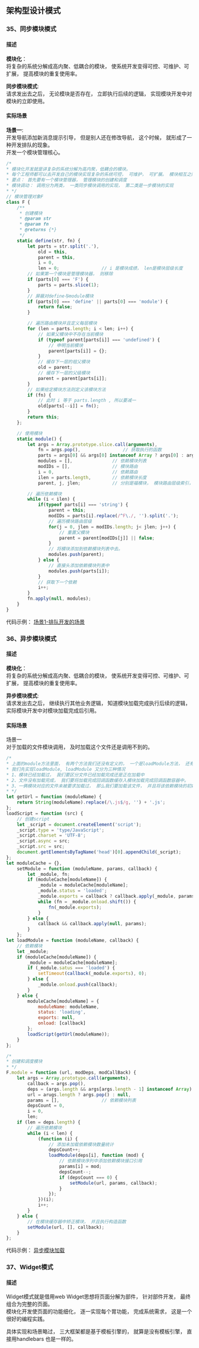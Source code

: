 ## <div id="class06">架构型设计模式</div>


### <div id="class06-35">35、同步模块模式</div>
#### 描述
**模块化**：                        
将复杂的系统分解成高内聚、低耦合的模块， 使系统开发变得可控、可维护、可扩展， 提高模块的重复使用率。

**同步模块模式**:                                 
请求发出去之后， 无论模块是否存在， 立即执行后续的逻辑， 实现模块开发中对模块的立即使用。

#### 实际场景
**场景一**:                            
开发导航添加新消息提示引导， 但是别人还在修改导航， 这个时候， 就形成了一种开发排队的现象。                                     
开发一个模块管理核心。
```js
/*
* 模块化开发就是讲复杂的系统分解为高内聚，低耦合的模块。
* 每个工程师都可以去开发自己的模块实现复杂的系统可控， 可维护， 可扩展。 模块相互之间可以调用
* 要点： 首先要有一个模块管理器， 管理模块的创建和调度
* 模块调动： 调用分为两类， 一类同步模块调用的实现， 第二类是一步模块的实现
* */
// 模块管理对象F
class F {
    /**
     * 创建模块
     * @param str
     * @param fn
     * @returns {*}
     */
    static define(str, fn) {
        let parts = str.split('.'),
            old = this,
            parent = this,
            i = 0,
            len = 0;                // i 是模块成绩， len是模块层级长度
        // 如果第一个模块是管理模块器， 则移除
        if (parts[0] === 'F') {
            parts = parts.slice(1);
        }
        // 屏蔽对define与module模块
        if (parts[0] === 'define' || parts[0] === 'module') {
            return false;
        }

        // 遍历路由模块并且定义每层模块
        for (len = parts.length; i < len; i++) {
            // 如果父模块中不存在当前模块
            if (typeof parent[parts[i]] === 'undefined') {
                // 申明当前模块
                parent[parts[i]] = {};
            }
            // 缓存下一层的祖父模块
            old = parent;
            // 缓存下一层的父级模块
            parent = parent[parts[i]];
        }
        // 如果给定模块方法则定义该模块方法
        if (fn) {
            // 此时 i 等于 parts.length , 所以要减一
            old[parts[--i]] = fn();
        }
        return this;
    };

    // 使用模块
    static module() {
        let args = Array.prototype.slice.call(arguments),               // 参数转为数组
            fn = args.pop(),                // 获取执行的函数
            parts = args[0] && args[0] instanceof Array ? args[0] : args,
            modules = [],               // 依赖模块列表
            modIDs = [],                // 模块路由
            i = 0,                      // 依赖路由
            ilen = parts.length,        // 依赖模块长度
            parent, j, jlen;            // 分别是福模块， 模块路由层级索引， 模块路由层级长度

        // 遍历依赖模块
        while (i < ilen) {
            if(typeof parts[i] === 'string') {
                parent = this;
                modIDs = parts[i].replace(/^F\./, '').split('.');
                // 遍历模块路由层级
                for(j = 0, jlen = modIDs.length; j< jlen; j++) {
                    // 重置父模块
                    parent = parent[modIDs[j]] || false;
                }
                // 将模块添加到依赖模块列表中去。
                modules.push(parent);
            } else {
                // 直接头添加依赖模块列表中
                modules.push(parts[i]);
            }
            // 获取下一个依赖
            i++;
        }
        fn.apply(null, modules);
    }
}
```
代码示例： [场景1-排队开发的场景](./35章、同步模块模式/01、排队开发的场景.html)


### <div id="class06-36">36、异步模块模式</div>
#### 描述
**模块化**：                        
将复杂的系统分解成高内聚、低耦合的模块， 使系统开发变得可控、可维护、可扩展， 提高模块的重复使用率。

**异步模块模式**:                                 
请求发出去之后， 继续执行其他业务逻辑， 知道模块加载完成执行后续的逻辑， 实际模块开发中对模块加载完成后引用。

#### 实际场景
场景一                     
对于加载的文件模块调用， 及时加载这个文件还是调用不到的。
```js
/*
* 上面的module方法里面， 有两个方法我们还没有定义的， 一个是loadModule方法， 还有一个是 setModule方法。
* 我们先实现loadModule, loadModule 又分为三种情况
* 1、模块已经加载过， 我们要区分文件已经加载完成还是正在加载中
* 2、文件没有加载完成， 我们要将加载完成回调函数缓存入模块加载完成回调函数容器中。
* 3、一俩模块对应的文件未被要求加载过， 那么我们要加载该文件， 并且将该依赖模块的初始化信息写入模块缓存器中
* */
let getUrl = function (moduleName) {
    return String(moduleName).replace(/\.js$/g, '') + '.js';
};
loadScript = function (src) {
    // 创建script
    let _script = document.createElement('script');
    _script.type = 'type/JavaScript';
    _script.charset = 'UTF-8';
    _script.async = src;
    _script.src = src;
    document.getElementsByTagName('head')[0].appendChild(_script);
};
let moduleCache = {},
    setModule = function (moduleName, params, callback) {
        let _module, fn;
        if (moduleCache[moduleName]) {
            _module = moduleCache[moduleName];
            _module.status = 'loaded';
            _module.exports = callback ? callback.apply(_module, params) : null;
            while (fn = _module.onload.shift()) {
                fn(_module.exports);
            }
        } else {
            callback && callback.apply(null, params);
        }
    };
let loadModule = function (moduleName, callback) {
    // 依赖模块
    let _module;
    if (moduleCache[moduleName]) {
        _module = moduleCache[moduleName];
        if (_module.satus === 'loaded') {
            setTimeout(callback(_module.exports), 0);
        } else {
            _module.onload.push(callback);
        }
    } else {
        moduleCache[moduleName] = {
            moduleName: moduleName,
            status: 'loading',
            exports: null,
            onload: [callback]
        };
        loadScript(getUrl(moduleName));
    }
};

/*
* 创建和调度模块
* */
F.module = function (url, modDeps, modCallBack) {
    let args = Array.prototype.call(arguments),
        callback = args.pop(),
        deps = (args.length && args[args.length - 1] instanceof Array) ? args.pop() : [],
        url = arugs.length ? args.pop() : null,
        params = [],                // 依赖模块列表
        depsCount = 0,
        i = 0,
        len;
    if (len = deps.length) {
        // 遍历依赖模块
        while (i < len) {
            (function (i) {
                // 添加未加载依赖模块数量统计
                depsCount++;
                loadModule(deps[i], function (mod) {
                    // 依赖模块序列中添加依赖模块接口引用
                    params[i] = mod;
                    depsCount--;
                    if (depsCount === 0) {
                        setModule(url, params, callback);
                    }
                });
            })(i);
            i++;
        }
    } else {
        // 在模块缓存器中矫正模块， 并且执行构造函数
        setModule(url, [], callback);
    }
};
```
代码示例： [异步模块加载](./36章、异步模块模式/01、场景1-异步模块加载.html)


### <div id="class06-37">37、Widget模式</div>
#### 描述
Widget模式就是借用web Widget思想将页面分解为部件， 针对部件开发， 最终组合为完整的页面。                   
模块化开发使页面的功能细化， 逐一实现每个胃功能， 完成系统需求， 这是一个很好的编程实践。

具体实现和场景略过， 三大框架都是基于模板引擎的， 就算是没有模板引擎， 直接用handlebars 也是一样的。


